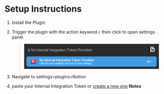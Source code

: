 # Setup Instructions
1. Install the Plugin
2. Trigger the plugin with the action keyword `c` then click to open settings panel
   
   > <img src="Demo Assets/noApi.png">
   
4. Navigate to settings>plugins>Notion
5. paste your Internal Integration Token or [create a new one](https://www.notion.so/my-integrations)
   **Notes**
   
   
